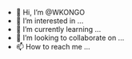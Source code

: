 - 👋 Hi, I’m @WKONGO
- 👀 I’m interested in ...
- 🌱 I’m currently learning ...
- 💞️ I’m looking to collaborate on ...
- 📫 How to reach me ...

<!---
WKONGO/WKONGO is a ✨ special ✨ repository because its `README.md` (this file) appears on your GitHub profile.
You can click the Preview link to take a look at your changes.
--->
